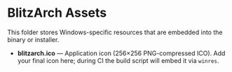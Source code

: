 # BlitzArch Assets

This folder stores Windows-specific resources that are embedded into the binary or installer.

* **blitzarch.ico** — Application icon (256×256 PNG-compressed ICO). Add your final icon here; during CI the build script will embed it via `winres`.
